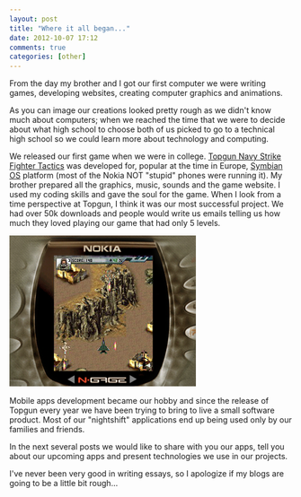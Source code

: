 ```yaml
---
layout: post
title: "Where it all began..."
date: 2012-10-07 17:12
comments: true
categories: [other]
---
```


From the day my brother and I got our first computer we were writing games, developing websites, creating computer graphics and animations.

As you can image our creations looked pretty rough as we didn't know much about computers; when we reached the time that we were to decide about what high school to choose both of us picked to go to a technical high school so we could learn more about technology and computing.

We released our first game when we were in college. [Topgun Navy Strike Fighter Tactics](http://topgun-game.prv.pl/) was developed for, popular at the time in Europe, [Symbian OS](http://symbian.org) platform (most of the Nokia NOT "stupid" phones were running it). My brother prepared all the graphics, music, sounds and the game website.
I used my coding skills and gave the soul for the game. When I look from a time perspective at Topgun, I think it was our most successful project. We had over 50k downloads and people would write us emails  telling us how much they loved playing our game that had only 5 levels.

![picture alt](/images/topgun.png)

Mobile apps development became our hobby and since the release of Topgun every year we have been trying to bring to live a small software product. Most of our "nightshift" applications end up being used only by our families and friends.

In the next several posts we would like to share with you our apps, tell you about our upcoming apps and present technologies we use in our projects.

I've never been very good in writing essays, so I apologize if my blogs are going to be a little bit rough...


